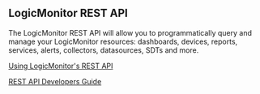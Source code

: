 ## LogicMonitor REST API

The LogicMonitor REST API will allow you to programmatically query and manage your LogicMonitor resources: dashboards, devices, reports, services, alerts, collectors, datasources, SDTs and more.

[Using LogicMonitor's REST API](https://www.logicmonitor.com/support/rest-api-developers-guide/overview/using-logicmonitors-rest-api/)

[REST API Developers Guide](https://www.logicmonitor.com/support/rest-api-developers-guide/)
